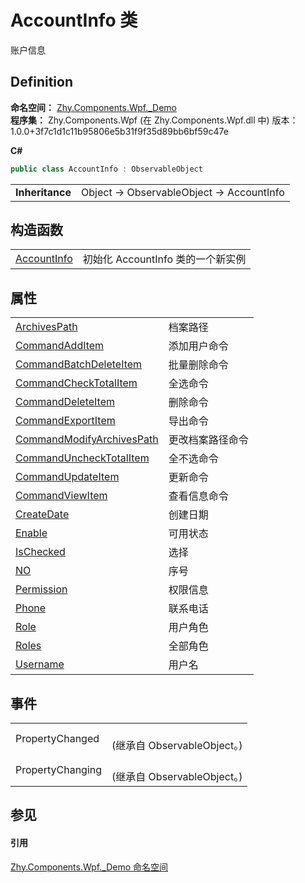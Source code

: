 # AccountInfo 类


账户信息



## Definition
**命名空间：** <a href="N_Zhy_Components_Wpf__Demo.md">Zhy.Components.Wpf._Demo</a>  
**程序集：** Zhy.Components.Wpf (在 Zhy.Components.Wpf.dll 中) 版本：1.0.0+3f7c1d1c11b95806e5b31f9f35d89bb6bf59c47e

**C#**
``` C#
public class AccountInfo : ObservableObject
```

<table><tr><td><strong>Inheritance</strong></td><td>Object  →  ObservableObject  →  AccountInfo</td></tr>
</table>



## 构造函数
<table>
<tr>
<td><a href="M_Zhy_Components_Wpf__Demo_AccountInfo__ctor.md">AccountInfo</a></td>
<td>初始化 AccountInfo 类的一个新实例</td></tr>
</table>

## 属性
<table>
<tr>
<td><a href="P_Zhy_Components_Wpf__Demo_AccountInfo_ArchivesPath.md">ArchivesPath</a></td>
<td>档案路径</td></tr>
<tr>
<td><a href="P_Zhy_Components_Wpf__Demo_AccountInfo_CommandAddItem.md">CommandAddItem</a></td>
<td>添加用户命令</td></tr>
<tr>
<td><a href="P_Zhy_Components_Wpf__Demo_AccountInfo_CommandBatchDeleteItem.md">CommandBatchDeleteItem</a></td>
<td>批量删除命令</td></tr>
<tr>
<td><a href="P_Zhy_Components_Wpf__Demo_AccountInfo_CommandCheckTotalItem.md">CommandCheckTotalItem</a></td>
<td>全选命令</td></tr>
<tr>
<td><a href="P_Zhy_Components_Wpf__Demo_AccountInfo_CommandDeleteItem.md">CommandDeleteItem</a></td>
<td>删除命令</td></tr>
<tr>
<td><a href="P_Zhy_Components_Wpf__Demo_AccountInfo_CommandExportItem.md">CommandExportItem</a></td>
<td>导出命令</td></tr>
<tr>
<td><a href="P_Zhy_Components_Wpf__Demo_AccountInfo_CommandModifyArchivesPath.md">CommandModifyArchivesPath</a></td>
<td>更改档案路径命令</td></tr>
<tr>
<td><a href="P_Zhy_Components_Wpf__Demo_AccountInfo_CommandUncheckTotalItem.md">CommandUncheckTotalItem</a></td>
<td>全不选命令</td></tr>
<tr>
<td><a href="P_Zhy_Components_Wpf__Demo_AccountInfo_CommandUpdateItem.md">CommandUpdateItem</a></td>
<td>更新命令</td></tr>
<tr>
<td><a href="P_Zhy_Components_Wpf__Demo_AccountInfo_CommandViewItem.md">CommandViewItem</a></td>
<td>查看信息命令</td></tr>
<tr>
<td><a href="P_Zhy_Components_Wpf__Demo_AccountInfo_CreateDate.md">CreateDate</a></td>
<td>创建日期</td></tr>
<tr>
<td><a href="P_Zhy_Components_Wpf__Demo_AccountInfo_Enable.md">Enable</a></td>
<td>可用状态</td></tr>
<tr>
<td><a href="P_Zhy_Components_Wpf__Demo_AccountInfo_IsChecked.md">IsChecked</a></td>
<td>选择</td></tr>
<tr>
<td><a href="P_Zhy_Components_Wpf__Demo_AccountInfo_NO.md">NO</a></td>
<td>序号</td></tr>
<tr>
<td><a href="P_Zhy_Components_Wpf__Demo_AccountInfo_Permission.md">Permission</a></td>
<td>权限信息</td></tr>
<tr>
<td><a href="P_Zhy_Components_Wpf__Demo_AccountInfo_Phone.md">Phone</a></td>
<td>联系电话</td></tr>
<tr>
<td><a href="P_Zhy_Components_Wpf__Demo_AccountInfo_Role.md">Role</a></td>
<td>用户角色</td></tr>
<tr>
<td><a href="P_Zhy_Components_Wpf__Demo_AccountInfo_Roles.md">Roles</a></td>
<td>全部角色</td></tr>
<tr>
<td><a href="P_Zhy_Components_Wpf__Demo_AccountInfo_Username.md">Username</a></td>
<td>用户名</td></tr>
</table>

## 事件
<table>
<tr>
<td>PropertyChanged</td>
<td><br />(继承自 ObservableObject。)</td></tr>
<tr>
<td>PropertyChanging</td>
<td><br />(继承自 ObservableObject。)</td></tr>
</table>

## 参见


#### 引用
<a href="N_Zhy_Components_Wpf__Demo.md">Zhy.Components.Wpf._Demo 命名空间</a>  
